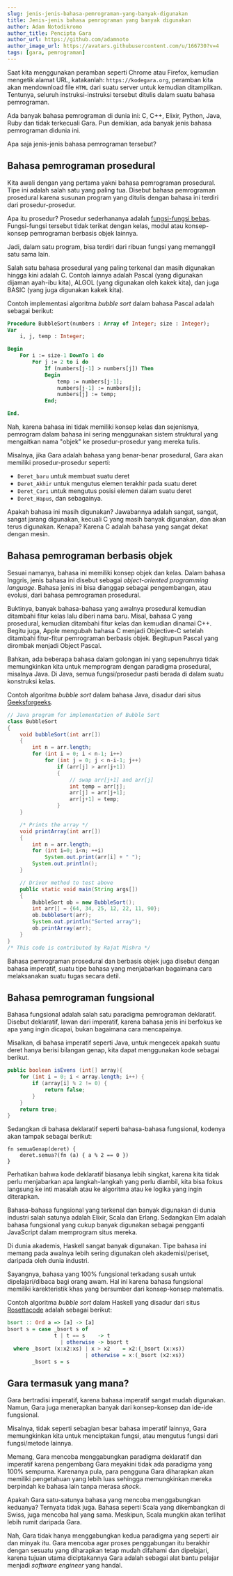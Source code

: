 ```yaml
---
slug: jenis-jenis-bahasa-pemrograman-yang-banyak-digunakan
title: Jenis-jenis bahasa pemrograman yang banyak digunakan
author: Adam Notodikromo
author_title: Pencipta Gara
author_url: https://github.com/adamnoto
author_image_url: https://avatars.githubusercontent.com/u/166730?v=4
tags: [gara, pemrograman]
---
```


Saat kita menggunakan peramban seperti Chrome atau Firefox, kemudian mengetik alamat URL, katakanlah: `https://kodegara.org`, peramban kita akan mendownload file `HTML` dari suatu server untuk kemudian ditampilkan. Tentunya, seluruh instruksi-instruksi tersebut ditulis dalam suatu bahasa pemrograman.

Ada banyak bahasa pemrograman di dunia ini: C, C++, Elixir, Python, Java, Ruby dan tidak terkecuali Gara. Pun demikian, ada banyak jenis bahasa pemrograman didunia ini.

Apa saja jenis-jenis bahasa pemrograman tersebut?

<!--truncate-->

## Bahasa pemrograman prosedural

Kita awali dengan yang pertama yakni bahasa pemrograman prosedural. Tipe ini adalah salah satu yang paling tua. Disebut bahasa pemrograman prosedural karena susunan program yang ditulis dengan bahasa ini terdiri dari prosedur-prosedur.

Apa itu prosedur? Prosedur sederhananya adalah [fungsi-fungsi bebas](/docs/fungsi/jenis-fungsi#fungsi-bebas). Fungsi-fungsi tersebut tidak terikat dengan kelas, modul atau konsep-konsep pemrograman berbasis objek lainnya.

Jadi, dalam satu program, bisa terdiri dari ribuan fungsi yang memanggil satu sama lain.

Salah satu bahasa prosedural yang paling terkenal dan masih digunakan hingga kini adalah C. Contoh lainnya adalah Pascal (yang digunakan dijaman ayah-ibu kita), ALGOL (yang digunakan oleh kakek kita), dan juga BASIC (yang juga digunakan kakek kita).

Contoh implementasi algoritma _bubble sort_ dalam bahasa Pascal adalah sebagai berikut:

```pascal
Procedure BubbleSort(numbers : Array of Integer; size : Integer);
Var
	i, j, temp : Integer;

Begin
	For i := size-1 DownTo 1 do
		For j := 2 to i do
			If (numbers[j-1] > numbers[j]) Then
			Begin
				temp := numbers[j-1];
				numbers[j-1] := numbers[j];
				numbers[j] := temp;
			End;

End.
```

Nah, karena bahasa ini tidak memiliki konsep kelas dan sejenisnya, pemrogram dalam bahasa ini sering menggunakan sistem struktural yang mengaitkan nama "objek" ke prosedur-prosedur yang mereka tulis.

Misalnya, jika Gara adalah bahasa yang benar-benar prosedural, Gara akan memiliki prosedur-prosedur seperti:

- `Deret_baru` untuk membuat suatu deret
- `Deret_Akhir` untuk mengutus elemen terakhir pada suatu deret
- `Deret_Cari` untuk mengutus posisi elemen dalam suatu deret
- `Deret_Hapus`, dan sebagainya.

Apakah bahasa ini masih digunakan? Jawabannya adalah sangat, sangat, sangat jarang digunakan, kecuali C yang masih banyak digunakan, dan akan terus digunakan. Kenapa? Karena C adalah bahasa yang sangat dekat dengan mesin.

## Bahasa pemrograman berbasis objek

Sesuai namanya, bahasa ini memiliki konsep objek dan kelas. Dalam bahasa Inggris, jenis bahasa ini disebut sebagai _object-oriented programming language_. Bahasa jenis ini bisa dianggap sebagai pengembangan, atau evolusi, dari bahasa pemrograman prosedural.

Buktinya, banyak bahasa-bahasa yang awalnya prosedural kemudian ditambahi fitur kelas lalu diberi nama baru. Misal, bahasa C yang prosedural, kemudian ditambahi fitur kelas dan kemudian dinamai C++. Begitu juga, Apple mengubah bahasa C menjadi Objective-C setelah ditambahi fitur-fitur pemrograman berbasis objek. Begitupun Pascal yang dirombak menjadi Object Pascal.

Bahkan, ada beberapa bahasa dalam golongan ini yang sepenuhnya tidak memungkinkan kita untuk memprogram dengan paradigma prosedural, misalnya Java. Di Java, semua fungsi/prosedur pasti berada di dalam suatu konstruksi kelas.

Contoh algoritma _bubble sort_ dalam bahasa Java, disadur dari situs [Geeksforgeeks](https://www.geeksforgeeks.org/bubble-sort/).

```java
// Java program for implementation of Bubble Sort
class BubbleSort
{
    void bubbleSort(int arr[])
    {
        int n = arr.length;
        for (int i = 0; i < n-1; i++)
            for (int j = 0; j < n-i-1; j++)
                if (arr[j] > arr[j+1])
                {
                    // swap arr[j+1] and arr[j]
                    int temp = arr[j];
                    arr[j] = arr[j+1];
                    arr[j+1] = temp;
                }
    }

    /* Prints the array */
    void printArray(int arr[])
    {
        int n = arr.length;
        for (int i=0; i<n; ++i)
            System.out.print(arr[i] + " ");
        System.out.println();
    }

    // Driver method to test above
    public static void main(String args[])
    {
        BubbleSort ob = new BubbleSort();
        int arr[] = {64, 34, 25, 12, 22, 11, 90};
        ob.bubbleSort(arr);
        System.out.println("Sorted array");
        ob.printArray(arr);
    }
}
/* This code is contributed by Rajat Mishra */
```

Bahasa pemrograman prosedural dan berbasis objek juga disebut dengan bahasa imperatif, suatu tipe bahasa yang menjabarkan bagaimana cara melaksanakan suatu tugas secara detil.

## Bahasa pemrograman fungsional

Bahasa fungsional adalah salah satu paradigma pemrograman deklaratif. Disebut deklaratif, lawan dari imperatif, karena bahasa jenis ini berfokus ke apa yang ingin dicapai, bukan bagaimana cara mencapainya.

Misalkan, di bahasa imperatif seperti Java, untuk mengecek apakah suatu deret hanya berisi bilangan genap, kita dapat menggunakan kode sebagai berikut.

```java
public boolean isEvens (int[] array){
    for (int i = 0; i < array.length; i++) {
        if (array[i] % 2 != 0) {
            return false;
        }
    }
    return true;
}
```

Sedangkan di bahasa deklaratif seperti bahasa-bahasa fungsional, kodenya akan tampak sebagai berikut:

```gara
fn semuaGenap(deret) {
    deret.semua?(fn (a) { a % 2 == 0 })
}
```

Perhatikan bahwa kode deklaratif biasanya lebih singkat, karena kita tidak perlu menjabarkan apa langkah-langkah yang perlu diambil, kita bisa fokus langsung ke inti masalah atau ke algoritma atau ke logika yang ingin diterapkan.

Bahasa-bahasa fungsional yang terkenal dan banyak digunakan di dunia industri salah satunya adalah Elixir, Scala dan Erlang. Sedangkan Elm adalah bahasa fungsional yang cukup banyak digunakan sebagai pengganti JavaScript dalam memprogram situs mereka.

Di dunia akademis, Haskell sangat banyak digunakan. Tipe bahasa ini memang pada awalnya lebih sering digunakan oleh akademisi/periset, daripada oleh dunia industri.

Sayangnya, bahasa yang 100% fungsional terkadang susah untuk dipelajari/dibaca bagi orang awam. Hal ini karena bahasa fungsional memiliki karekteristik khas yang bersumber dari konsep-konsep matematis.

Contoh algoritma _bubble sort_ dalam Haskell yang disadur dari situs [Rosettacode](https://rosettacode.org/wiki/Sorting_algorithms/Bubble_sort#Haskell) adalah sebagai berikut:

```haskell
bsort :: Ord a => [a] -> [a]
bsort s = case _bsort s of
               t | t == s    -> t
                 | otherwise -> bsort t
  where _bsort (x:x2:xs) | x > x2    = x2:(_bsort (x:xs))
                         | otherwise = x:(_bsort (x2:xs))
        _bsort s = s
```

## Gara termasuk yang mana?

Gara bertradisi imperatif, karena bahasa imperatif sangat mudah digunakan. Namun, Gara juga menerapkan banyak dari konsep-konsep dan ide-ide fungsional.

Misalnya, tidak seperti sebagian besar bahasa imperatif lainnya, Gara memungkinkan kita untuk menciptakan fungsi, atau mengutus fungsi dari fungsi/metode lainnya.

Memang, Gara mencoba menggabungkan paradigma deklaratif dan imperatif karena pengembang Gara meyakini tidak ada paradigma yang 100% sempurna. Karenanya pula, para pengguna Gara diharapkan akan memiliki pengetahuan yang lebih luas sehingga memungkinkan mereka berpindah ke bahasa lain tanpa merasa _shock_.

Apakah Gara satu-satunya bahasa yang mencoba menggabungkan keduanya? Ternyata tidak juga. Bahasa seperti Scala yang dikembangkan di Swiss, juga mencoba hal yang sama. Meskipun, Scala mungkin akan terlihat lebih rumit daripada Gara.

Nah, Gara tidak hanya menggabungkan kedua paradigma yang seperti air dan minyak itu. Gara mencoba agar proses penggabungan itu berakhir dengan sesuatu yang diharapkan tetap mudah difahami dan dipelajari, karena tujuan utama diciptakannya Gara adalah sebagai alat bantu pelajar menjadi _software engineer_ yang handal.
